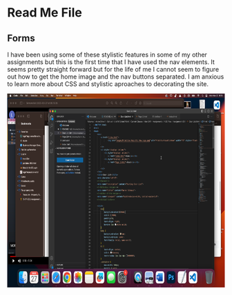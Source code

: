 # Read Me File

## Forms
I have been using some of these stylistic features in some of my other assignments but this is the first time that I have used the nav elements.  It seems pretty straight forward but for the life of me I cannot seem to figure out how to get the home image and the nav buttons separated. I am anxious to learn more about CSS and stylistic aproaches to decorating the site. 


<img src="images/WorkScreenshot.png" style="width:900px; height:450px;" alt="my work">
